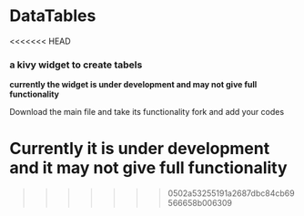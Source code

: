 # DataTables
<<<<<<< HEAD

### a kivy widget to create tabels

<b>currently the widget is under development and may not give full functionality</b>

Download the main file
and take its functionality
fork and add your codes

Currently it is under development and it may not give full functionality
=======


>>>>>>> 0502a53255191a2687dbc84cb69566658b006309
